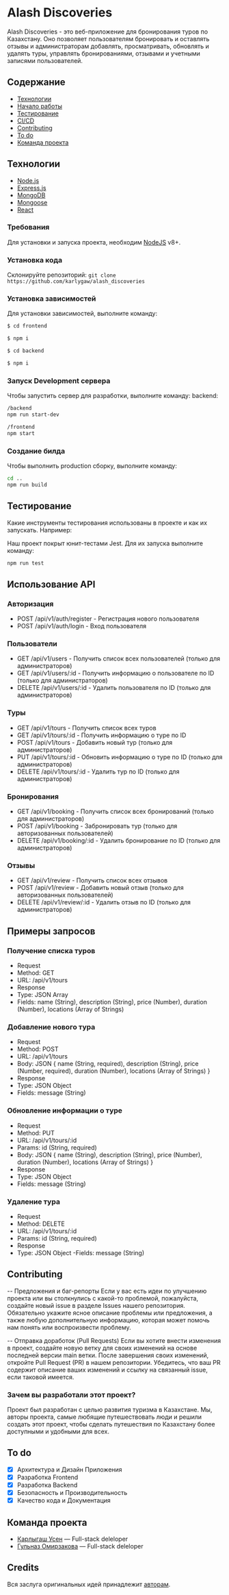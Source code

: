 # Alash Discoveries
Alash Discoveries - это веб-приложение для бронирования туров по Казахстану. Оно позволяет пользователям бронировать и оставлять отзывы и администраторам добавлять, просматривать, обновлять и удалять туры, управлять бронированиями, отзывами и учетными записями пользователей.

## Содержание
- [Технологии](#технологии)
- [Начало работы](#начало-работы)
- [Тестирование](#тестирование)
- [CI/CD](#deploy-и-ci/cd)
- [Contributing](#contributing)
- [To do](#to-do)
- [Команда проекта](#команда-проекта)

## Технологии
- [Node.js](https://nodejs.org/en)
- [Express.js](https://expressjs.com/)
- [MongoDB](https://www.mongodb.com/)
- [Mongoose](https://mongoosejs.com/)
- [React](https://react.dev/)

### Требования
Для установки и запуска проекта, необходим [NodeJS](https://nodejs.org/) v8+.

### Установка кода
Склонируйте репозиторий: `git clone https://github.com/karlygaw/alash_discoveries`

### Установка зависимостей
Для установки зависимостей, выполните команду:
```sh
$ cd frontend
```
```sh
$ npm i
```
```sh
$ cd backend
```
```sh
$ npm i
```

### Запуск Development сервера
Чтобы запустить сервер для разработки, выполните команду:
backend:
```sh
/backend
npm run start-dev
```
```sh
/frontend
npm start
```

### Создание билда
Чтобы выполнить production сборку, выполните команду: 
```sh
cd ..
npm run build
```

## Тестирование
Какие инструменты тестирования использованы в проекте и как их запускать. Например:

Наш проект покрыт юнит-тестами Jest. Для их запуска выполните команду:
```sh
npm run test
```

## Использование API
### Авторизация
- POST /api/v1/auth/register - Регистрация нового пользователя
- POST /api/v1/auth/login - Вход пользователя
### Пользователи
- GET /api/v1/users - Получить список всех пользователей (только для администраторов)
- GET /api/v1/users/:id - Получить информацию о пользователе по ID (только для администраторов)
- DELETE /api/v1/users/:id - Удалить пользователя по ID (только для администраторов)
### Туры
- GET /api/v1/tours - Получить список всех туров
- GET /api/v1/tours/:id - Получить информацию о туре по ID
- POST /api/v1/tours - Добавить новый тур (только для администраторов)
- PUT /api/v1/tours/:id - Обновить информацию о туре по ID (только для администраторов)
- DELETE /api/v1/tours/:id - Удалить тур по ID (только для администраторов)
### Бронирования
- GET /api/v1/booking - Получить список всех бронирований (только для администраторов)
- POST /api/v1/booking - Забронировать тур (только для авторизованных пользователей)
- DELETE /api/v1/booking/:id - Удалить бронирование по ID (только для администраторов)
### Отзывы
- GET /api/v1/review - Получить список всех отзывов
- POST /api/v1/review - Добавить новый отзыв (только для авторизованных пользователей)
- DELETE /api/v1/review/:id - Удалить отзыв по ID (только для администраторов)
## Примеры запросов
### Получение списка туров
- Request
- Method: GET
- URL: /api/v1/tours
- Response
- Type: JSON Array
- Fields: name (String), description (String), price (Number), duration (Number), locations (Array of Strings)
### Добавление нового тура
- Request
- Method: POST
- URL: /api/v1/tours
- Body: JSON { name (String, required), description (String), price (Number, required), duration (Number), locations (Array of Strings) }
- Response
- Type: JSON Object
- Fields: message (String)
### Обновление информации о туре
- Request
- Method: PUT
- URL: /api/v1/tours/:id
- Params: id (String, required)
- Body: JSON { name (String), description (String), price (Number), duration (Number), locations (Array of Strings) }
- Response
- Type: JSON Object
- Fields: message (String)
### Удаление тура
- Request
- Method: DELETE
- URL: /api/v1/tours/:id
- Params: id (String, required)
- Response
- Type: JSON Object
-Fields: message (String)

## Contributing
-- Предложения и баг-репорты
Если у вас есть идеи по улучшению проекта или вы столкнулись с какой-то проблемой, пожалуйста, создайте новый issue в разделе Issues нашего репозитория. Обязательно укажите ясное описание проблемы или предложения, а также любую дополнительную информацию, которая может помочь нам понять или воспроизвести проблему.

-- Отправка доработок (Pull Requests)
Если вы хотите внести изменения в проект, создайте новую ветку для своих изменений на основе последней версии main ветки. После завершения своих изменений, откройте Pull Request (PR) в нашем репозитории. Убедитесь, что ваш PR содержит описание ваших изменений и ссылку на связанный issue, если таковой имеется.


### Зачем вы разработали этот проект?
Проект был разработан с целью развития туризма в Казахстане. Мы, авторы проекта, самые любящие путешествовать люди и решили создать этот проект, чтобы сделать путешествия по Казахстану более доступными и удобными для всех.

## To do
- [x] Архитектура и Дизайн Приложения
- [x] Разработка Frontend
- [x] Разработка Backend
- [x] Безопасность и Производительность
- [x] Качество кода и Документация

## Команда проекта

- [Карлыгаш Усен](https://github.com/karlygaw) — Full-stack deleloper
- [Гульназ Омирзакова](https://github.com/oonoky) — Full-stack deleloper

## Credits
Вся заслуга оригинальных идей принадлежит [авторам](https://github.com/karlygaw/alash_discoveries).

